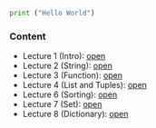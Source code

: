 ```python
print ("Hello World")
```
### Content

* Lecture 1 (Intro): [open](https://nbviewer.jupyter.org/github/doroteo7/HSE-Python-1/blob/master/Lecture_1_intro.ipynb)
* Lecture 2 (String): [open](https://nbviewer.jupyter.org/github/doroteo7/HSE-Python-1/blob/master/Lecture_2_string.ipynb)
* Lecture 3 (Function): [open](https://nbviewer.jupyter.org/github/doroteo7/HSE-Python-1/blob/master/Lecture_3_functions.ipynb)
* Lecture 4 (List and Tuples): [open](https://nbviewer.jupyter.org/github/doroteo7/HSE-Python-1/blob/master/Lecture_4_list_tuple.ipynb)
* Lecture 6 (Sorting): [open](https://nbviewer.jupyter.org/github/doroteo7/HSE-Python-1/blob/master/Lecture_6_sorting.ipynb)
* Lecture 7 (Set): [open](https://nbviewer.jupyter.org/github/doroteo7/HSE-Python-1/blob/master/Lecture_7_set.ipynb)
* Lecture 8 (Dictionary): [open](https://nbviewer.jupyter.org/github/doroteo7/HSE-Python-1/blob/master/Lecture_8_dictionary.ipynb)



